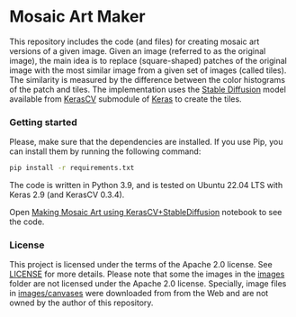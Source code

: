 # Mosaic Art Maker

This repository includes the code (and files) for creating mosaic art versions of a given image. Given an image (referred to as the original image), 
the main idea is to replace (square-shaped) patches of the original image with the most similar image from a given set of 
images (called tiles). The similarity is measured by the difference between the color histograms of the patch and tiles.
The implementation uses the [Stable Diffusion](https://en.wikipedia.org/wiki/Stable_Diffusion) model available from [KerasCV](https://github.com/keras-team/keras-cv) submodule of [Keras](https://keras.io/) to create the tiles.

### Getting started

Please, make sure that the dependencies are installed. If you use Pip, you can install them by running the following command:

```bash
pip install -r requirements.txt
```

The code is written in Python 3.9, and is tested on Ubuntu 22.04 LTS with Keras 2.9 (and KerasCV 0.3.4).


Open [Making Mosaic Art using KerasCV+StableDiffusion](make_mosaic_art.ipynb) notebook to see the code.


### License

This project is licensed under the terms of the Apache 2.0 license. See [LICENSE](LICENSE.md) for more details.
Please note that some the images in the [images](images) folder are not licensed under the Apache 2.0 license. Specially, image files in
[images/canvases](images/canvases) were downloaded from from the Web and are not owned by the author of this repository.
